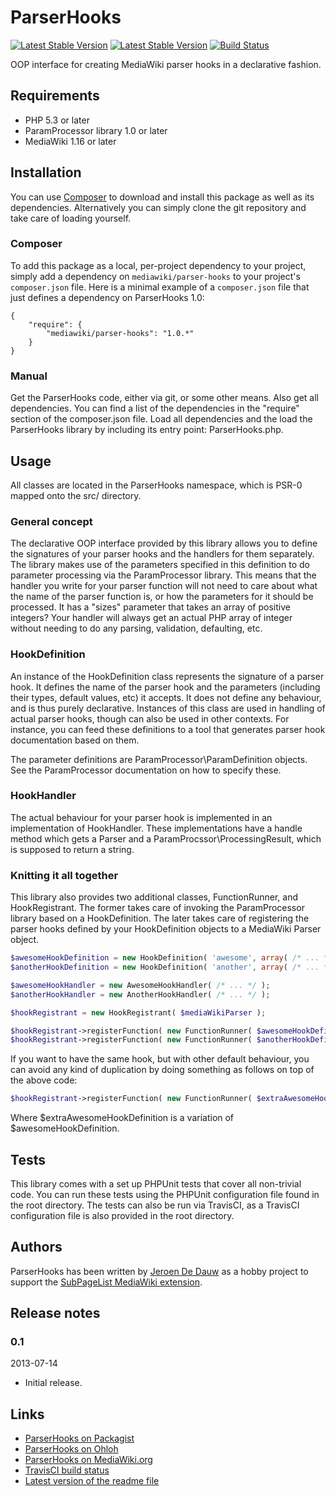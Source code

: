 # ParserHooks

[![Latest Stable Version](https://poser.pugx.org/mediawiki/parser-hooks/version.png)](https://packagist.org/packages/mediawiki/parser-hooks)
[![Latest Stable Version](https://poser.pugx.org/mediawiki/parser-hooks/d/total.png)](https://packagist.org/packages/mediawiki/parser-hooks)
[![Build Status](https://secure.travis-ci.org/wikimedia/mediawiki-extensions-ParserHooks.png?branch=master)](http://travis-ci.org/wikimedia/mediawiki-extensions-ParserHooks)

OOP interface for creating MediaWiki parser hooks in a declarative fashion.

## Requirements

* PHP 5.3 or later
* ParamProcessor library 1.0 or later
* MediaWiki 1.16 or later

## Installation

You can use [Composer](http://getcomposer.org/) to download and install
this package as well as its dependencies. Alternatively you can simply clone
the git repository and take care of loading yourself.

### Composer

To add this package as a local, per-project dependency to your project, simply add a
dependency on `mediawiki/parser-hooks` to your project's `composer.json` file.
Here is a minimal example of a `composer.json` file that just defines a dependency on
ParserHooks 1.0:

    {
        "require": {
            "mediawiki/parser-hooks": "1.0.*"
        }
    }

### Manual

Get the ParserHooks code, either via git, or some other means. Also get all dependencies.
You can find a list of the dependencies in the "require" section of the composer.json file.
Load all dependencies and the load the ParserHooks library by including its entry point:
ParserHooks.php.

## Usage

All classes are located in the ParserHooks namespace, which is PSR-0 mapped onto the src/ directory.

### General concept

The declarative OOP interface provided by this library allows you to define the signatures of
your parser hooks and the handlers for them separately. The library makes use of the parameters
specified in this definition to do parameter processing via the ParamProcessor library. This means
that the handler you write for your parser function will not need to care about what the name of
the parser function is, or how the parameters for it should be processed. It has a "sizes" parameter
that takes an array of positive integers? Your handler will always get an actual PHP array of integer
without needing to do any parsing, validation, defaulting, etc.

### HookDefinition

An instance of the HookDefinition class represents the signature of a parser hook. It defines
the name of the parser hook and the parameters (including their types, default values, etc) it
accepts. It does not define any behaviour, and is thus purely declarative. Instances of this
class are used in handling of actual parser hooks, though can also be used in other contexts.
For instance, you can feed these definitions to a tool that generates parser hook documentation
based on them.

The parameter definitions are ParamProcessor\ParamDefinition objects. See the ParamProcessor
documentation on how to specify these.

### HookHandler

The actual behaviour for your parser hook is implemented in an implementation of HookHandler.
These implementations have a handle method which gets a Parser and a ParamProcssor\ProcessingResult,
which is supposed to return a string.

### Knitting it all together

This library also provides two additional classes, FunctionRunner, and HookRegistrant. The former
takes care of invoking the ParamProcessor library based on a HookDefinition. The later takes care
of registering the parser hooks defined by your HookDefinition objects to a MediaWiki Parser object.

```php
$awesomeHookDefinition = new HookDefinition( 'awesome', array( /* ... */ ) );
$anotherHookDefinition = new HookDefinition( 'another', array( /* ... */ ) );

$awesomeHookHandler = new AwesomeHookHandler( /* ... */ );
$anotherHookHandler = new AnotherHookHandler( /* ... */ );

$hookRegistrant = new HookRegistrant( $mediaWikiParser );

$hookRegistrant->registerFunction( new FunctionRunner( $awesomeHookDefinition, $awesomeHookHandler ) );
$hookRegistrant->registerFunction( new FunctionRunner( $anotherHookDefinition, $anotherHookHandler ) );
```

If you want to have the same hook, but with other default behaviour, you can avoid any kind of
duplication by doing something as follows on top of the above code:

```php
$hookRegistrant->registerFunction( new FunctionRunner( $extraAwesomeHookDefinition, $awesomeHookHandler ) );
```

Where $extraAwesomeHookDefinition is a variation of $awesomeHookDefinition.

## Tests

This library comes with a set up PHPUnit tests that cover all non-trivial code. You can run these
tests using the PHPUnit configuration file found in the root directory. The tests can also be run
via TravisCI, as a TravisCI configuration file is also provided in the root directory.

## Authors

ParserHooks has been written by [Jeroen De Dauw](https://www.mediawiki.org/wiki/User:Jeroen_De_Dauw)
as a hobby project to support the [SubPageList MediaWiki extension](https://www.mediawiki.org/wiki/Extension:SubPageList).

## Release notes

### 0.1

2013-07-14

* Initial release.

## Links

* [ParserHooks on Packagist](https://packagist.org/packages/mediawiki/parser-hooks)
* [ParserHooks on Ohloh](https://www.ohloh.net/p/parserhooks)
* [ParserHooks on MediaWiki.org](https://www.mediawiki.org/wiki/Extension:ParserHooks)
* [TravisCI build status](https://travis-ci.org/wikimedia/mediawiki-extensions-ParserHooks)
* [Latest version of the readme file](https://github.com/wikimedia/mediawiki-extensions-ParserHooks/blob/master/README.md)
